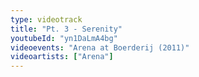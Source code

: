```yaml
---
type: videotrack
title: "Pt. 3 - Serenity"
youtubeId: "yn1DaLmA4bg"
videoevents: "Arena at Boerderij (2011)"
videoartists: ["Arena"]
---
```

